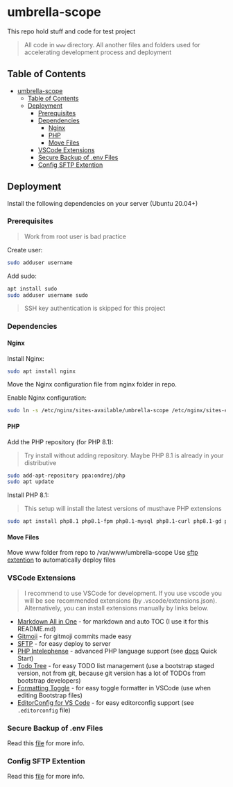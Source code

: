# umbrella-scope

This repo hold stuff and code for test project

> All code in `www` directory. All another files and folders used for accelerating development process and deployment

## Table of Contents

- [umbrella-scope](#umbrella-scope)
  - [Table of Contents](#table-of-contents)
  - [Deployment](#deployment)
    - [Prerequisites](#prerequisites)
    - [Dependencies](#dependencies)
      - [Nginx](#nginx)
      - [PHP](#php)
      - [Move Files](#move-files)
    - [VSCode Extensions](#vscode-extensions)
    - [Secure Backup of .env Files](#secure-backup-of-env-files)
    - [Config SFTP Extention](#config-sftp-extention)

## Deployment

Install the following dependencies on your server (Ubuntu 20.04+)

### Prerequisites

> Work from root user is bad practice

Create user:

```bash
sudo adduser username
```

Add sudo:

```bash
apt install sudo
sudo adduser username sudo
```

> SSH key authentication is skipped for this project

### Dependencies

#### Nginx

Install Nginx:

```bash
sudo apt install nginx
```

Move the Nginx configuration file from nginx folder in repo.

Enable Nginx configuration:

```bash
sudo ln -s /etc/nginx/sites-available/umbrella-scope /etc/nginx/sites-enabled/umbrella-scope
```

#### PHP

Add the PHP repository (for PHP 8.1):

> Try install without adding repository. Maybe PHP 8.1 is already in your distributive

```bash
sudo add-apt-repository ppa:ondrej/php
sudo apt update
```

Install PHP 8.1:

> This setup will install the latest versions of musthave PHP extensions

```bash
sudo apt install php8.1 php8.1-fpm php8.1-mysql php8.1-curl php8.1-gd php8.1-mbstring php8.1-xml php8.1-zip
```

#### Move Files

Move www folder from repo to /var/www/umbrella-scope
Use [sftp extention](/docs/development/sftp.md) to automatically deploy files

### VSCode Extensions

> I recommend to use VSCode for development.
> If you use vscode you will be see recommended extensions (by .vscode/extensions.json).
> Alternatively, you can install extensions manually by links below.

- [Markdown All in One](https://marketplace.visualstudio.com/items?itemName=yzhang.markdown-all-in-one) - for markdown and auto TOC (I use it for this README.md)
- [Gitmoji](https://marketplace.visualstudio.com/items?itemName=seatonjiang.gitmoji-vscode) - for gitmoji commits made easy
- [SFTP](https://marketplace.visualstudio.com/items?itemName=Natizyskunk.sftp) - for easy deploy to server
- [PHP Intelephense](https://marketplace.visualstudio.com/items?itemName=bmewburn.vscode-intelephense-client) - advanced PHP language support (see [docs](https://marketplace.visualstudio.com/items?itemName=bmewburn.vscode-intelephense-client#quick-start) Quick Start)
- [Todo Tree](https://marketplace.visualstudio.com/items?itemName=Gruntfuggly.todo-tree) - for easy TODO list management (use a bootstrap staged version, not from git, because git version has a lot of TODOs from bootstrap developers)
- [Formatting Toggle](https://marketplace.visualstudio.com/items?itemName=tombonnike.vscode-status-bar-format-toggle) - for easy toggle formatter in VSCode (use when editing Bootstrap files)
- [EditorConfig for VS Code](https://marketplace.visualstudio.com/items?itemName=EditorConfig.EditorConfig) - for easy editorconfig support (see `.editorconfig` file)

### Secure Backup of .env Files

Read this [file](/docs/development/secured_env.md) for more info.

### Config SFTP Extention

Read this [file](/docs/development/sftp.md) for more info.
